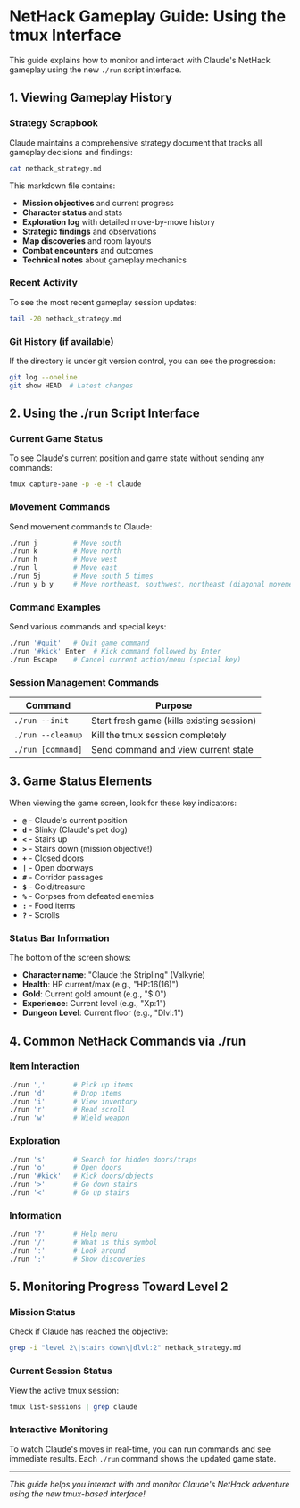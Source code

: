 # NetHack Gameplay Guide: Using the tmux Interface

This guide explains how to monitor and interact with Claude's NetHack gameplay using the new `./run` script interface.

## 1. Viewing Gameplay History

### Strategy Scrapbook
Claude maintains a comprehensive strategy document that tracks all gameplay decisions and findings:

```bash
cat nethack_strategy.md
```

This markdown file contains:
- **Mission objectives** and current progress
- **Character status** and stats
- **Exploration log** with detailed move-by-move history
- **Strategic findings** and observations
- **Map discoveries** and room layouts
- **Combat encounters** and outcomes
- **Technical notes** about gameplay mechanics

### Recent Activity
To see the most recent gameplay session updates:

```bash
tail -20 nethack_strategy.md
```

### Git History (if available)
If the directory is under git version control, you can see the progression:

```bash
git log --oneline
git show HEAD  # Latest changes
```

## 2. Using the ./run Script Interface

### Current Game Status
To see Claude's current position and game state without sending any commands:

```bash
tmux capture-pane -p -e -t claude
```

### Movement Commands
Send movement commands to Claude:

```bash
./run j         # Move south
./run k         # Move north
./run h         # Move west
./run l         # Move east
./run 5j        # Move south 5 times
./run y b y     # Move northeast, southwest, northeast (diagonal movements)
```

### Command Examples
Send various commands and special keys:

```bash
./run '#quit'   # Quit game command
./run '#kick' Enter  # Kick command followed by Enter
./run Escape    # Cancel current action/menu (special key)
```

### Session Management Commands

| Command | Purpose |
|---------|---------|
| `./run --init` | Start fresh game (kills existing session) |
| `./run --cleanup` | Kill the tmux session completely |
| `./run [command]` | Send command and view current state |

## 3. Game Status Elements

When viewing the game screen, look for these key indicators:

- **`@`** - Claude's current position
- **`d`** - Slinky (Claude's pet dog)
- **`<`** - Stairs up
- **`>`** - Stairs down (mission objective!)
- **`+`** - Closed doors
- **`|`** - Open doorways
- **`#`** - Corridor passages
- **`$`** - Gold/treasure
- **`%`** - Corpses from defeated enemies
- **`:`** - Food items
- **`?`** - Scrolls

### Status Bar Information
The bottom of the screen shows:
- **Character name**: "Claude the Stripling" (Valkyrie)
- **Health**: HP current/max (e.g., "HP:16(16)")
- **Gold**: Current gold amount (e.g., "$:0")
- **Experience**: Current level (e.g., "Xp:1")
- **Dungeon Level**: Current floor (e.g., "Dlvl:1")

## 4. Common NetHack Commands via ./run

### Item Interaction
```bash
./run ','       # Pick up items
./run 'd'       # Drop items
./run 'i'       # View inventory
./run 'r'       # Read scroll
./run 'w'       # Wield weapon
```

### Exploration
```bash
./run 's'       # Search for hidden doors/traps
./run 'o'       # Open doors
./run '#kick'   # Kick doors/objects
./run '>'       # Go down stairs
./run '<'       # Go up stairs
```

### Information
```bash
./run '?'       # Help menu
./run '/'       # What is this symbol
./run ':'       # Look around
./run ';'       # Show discoveries
```

## 5. Monitoring Progress Toward Level 2

### Mission Status
Check if Claude has reached the objective:

```bash
grep -i "level 2\|stairs down\|dlvl:2" nethack_strategy.md
```

### Current Session Status
View the active tmux session:

```bash
tmux list-sessions | grep claude
```

### Interactive Monitoring
To watch Claude's moves in real-time, you can run commands and see immediate results. Each `./run` command shows the updated game state.

---

*This guide helps you interact with and monitor Claude's NetHack adventure using the new tmux-based interface!*